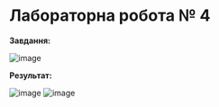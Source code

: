 # Лабораторна робота № 4

**Завдання:**

![image](https://github.com/zerorchik/ChM_2_labs/assets/103893849/0a692bfd-8b68-4b40-86d3-1f7f84e02a0d)

**Результат:**

![image](https://github.com/zerorchik/ChM_2_labs/assets/103893849/a3e6d50a-e581-4fb9-8937-95d2b108d127)
![image](https://github.com/zerorchik/ChM_2_labs/assets/103893849/5f7d93ea-094c-44a6-9432-d9174931b4a9)
